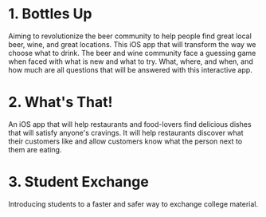 # 1. Bottles Up

Aiming to revolutionize the beer community to help people find great local beer, wine, and great locations. This iOS app that will transform the way we choose what to drink. The beer and wine community face a guessing game when faced with what is new and what to try. What, where, and when, and how much are all questions that will be answered with this interactive app. 

# 2. What's That!

An iOS app that will help restaurants and food-lovers find delicious dishes that will satisfy
anyone's cravings. It will help restaurants discover what their customers like and allow
customers know what the person next to them are eating.

# 3. Student Exchange

Introducing students to a faster and safer way to exchange college material.
